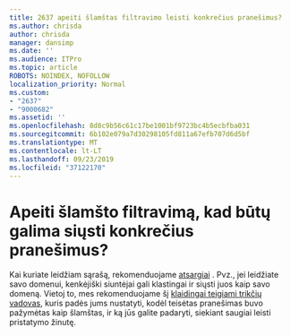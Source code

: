 ```yaml
---
title: 2637 apeiti šlamštas filtravimo leisti konkrečius pranešimus?
ms.author: chrisda
author: chrisda
manager: dansimp
ms.date: ''
ms.audience: ITPro
ms.topic: article
ROBOTS: NOINDEX, NOFOLLOW
localization_priority: Normal
ms.custom:
- "2637"
- "9000682"
ms.assetid: ''
ms.openlocfilehash: 8d8c9b56c61c17be1001bf9723bc4b5ecbfba031
ms.sourcegitcommit: 6b102e079a7d30298105fd811a67efb707d6d5bf
ms.translationtype: MT
ms.contentlocale: lt-LT
ms.lasthandoff: 09/23/2019
ms.locfileid: "37122170"
---
```

# <a name="bypass-spam-filtering-to-allow-specific-messages"></a>Apeiti šlamšto filtravimą, kad būtų galima siųsti konkrečius pranešimus?

Kai kuriate leidžiam sąrašą, rekomenduojame [atsargiai](https://docs.microsoft.com/exchange/troubleshoot/antispam/cautions-against-bypassing-spam-filters) . Pvz., jei leidžiate savo domenui, kenkėjiški siuntėjai gali klastingai ir siųsti juos kaip savo domeną.  Vietoj to, mes rekomenduojame šį [klaidingai teigiami trikčių vadovas](https://docs.microsoft.com/office365/securitycompliance/prevent-email-from-being-marked-as-spam), kuris padės jums nustatyti, kodėl teisėtas pranešimas buvo pažymėtas kaip šlamštas, ir ką jūs galite padaryti, siekiant saugiai leisti pristatymo žinutę.

